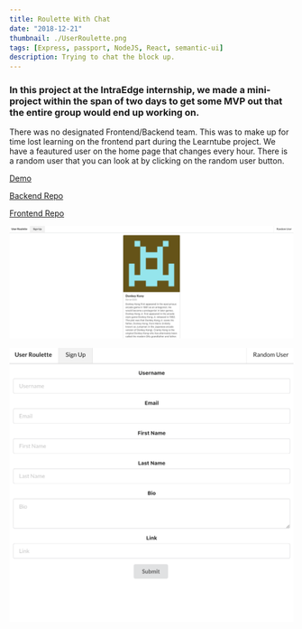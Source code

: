 ```yaml
---
title: Roulette With Chat
date: "2018-12-21"
thumbnail: ./UserRoulette.png
tags: [Express, passport, NodeJS, React, semantic-ui]
description: Trying to chat the block up.
---
```


<div>
  <h3>
    In this project at the IntraEdge internship, we made a mini-project within the span of two days to get some MVP out that the entire group would end up working on.
  </h3>
  <p>
    There was no designated Frontend/Backend team. This was to make up for time lost learning on the frontend part during the Learntube project. We have a feautured user on the home page that changes every hour. There is a random user that you can look at by clicking on the random user button.
  </p>
  <p>
    <a href='https://inspiring-pare-aca877.netlify.com/'>
      Demo
    </a>
  </p>
  <p>
    <a href='https://github.com/bytesizedxyz/userroulette-backend'>
      Backend Repo
    </a>
  </p>
  <p>
    <a href='https://github.com/bytesizedxyz/userroulette-frontend'>
      Frontend Repo
    </a>
  </p>

![You could end up chatting with The Donkey Kong](./donkey_kong.png)

![Or you can sign up and be on the list of chatters!](./sign_up.png)

</div>
